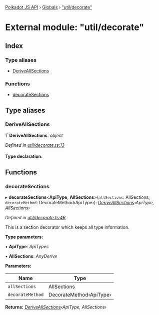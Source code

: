 [Polkadot JS API](../README.md) › [Globals](../globals.md) › ["util/decorate"](_util_decorate_.md)

# External module: "util/decorate"

## Index

### Type aliases

* [DeriveAllSections](_util_decorate_.md#deriveallsections)

### Functions

* [decorateSections](_util_decorate_.md#decoratesections)

## Type aliases

###  DeriveAllSections

Ƭ **DeriveAllSections**: *object*

*Defined in [util/decorate.ts:13](https://github.com/polkadot-js/api/blob/de853d9cc0/packages/api/src/util/decorate.ts#L13)*

#### Type declaration:

## Functions

###  decorateSections

▸ **decorateSections**<**ApiType**, **AllSections**>(`allSections`: AllSections, `decorateMethod`: DecorateMethod‹ApiType›): *[DeriveAllSections](_util_decorate_.md#deriveallsections)‹ApiType, AllSections›*

*Defined in [util/decorate.ts:46](https://github.com/polkadot-js/api/blob/de853d9cc0/packages/api/src/util/decorate.ts#L46)*

This is a section decorator which keeps all type information.

**Type parameters:**

▪ **ApiType**: *ApiTypes*

▪ **AllSections**: *AnyDerive*

**Parameters:**

Name | Type |
------ | ------ |
`allSections` | AllSections |
`decorateMethod` | DecorateMethod‹ApiType› |

**Returns:** *[DeriveAllSections](_util_decorate_.md#deriveallsections)‹ApiType, AllSections›*
